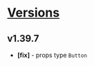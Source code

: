 # [Versions](https://github.com/Tracktor/design-system/releases)

## v1.39.7
- **[fix]** - props type `Button` 
